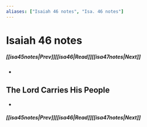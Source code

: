 ```yaml
---
aliases: ["Isaiah 46 notes", "Isa. 46 notes"]
---
```

# Isaiah 46 notes
##### <span class=arrow-left></span>[[isa45notes|Prev]]<span class=navigation-separator></span>[[isa46|Read]]<span class=navigation-separator></span>[[isa47notes|Next]]<span class=arrow-right></span>
- 
## The Lord Carries His People
- 
##### <span class=arrow-left></span>[[isa45notes|Prev]]<span class=navigation-separator></span>[[isa46|Read]]<span class=navigation-separator></span>[[isa47notes|Next]]<span class=arrow-right></span>